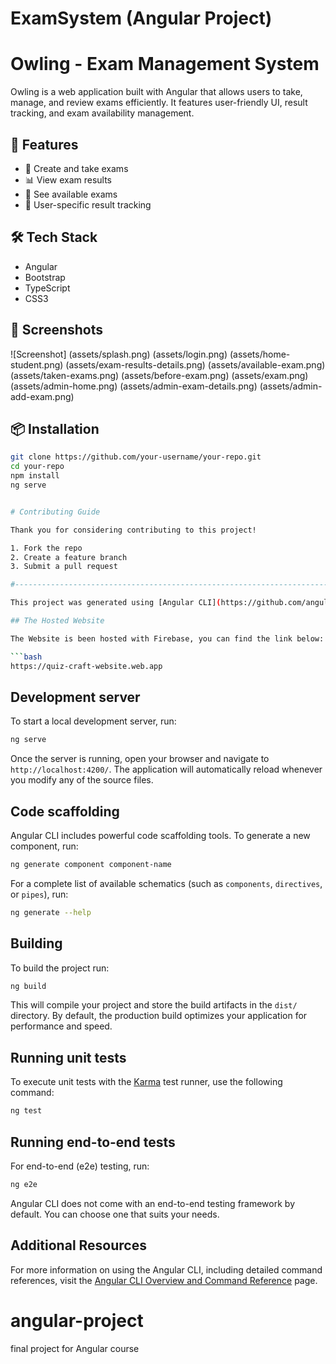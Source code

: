 # ExamSystem (Angular Project)
# Owling - Exam Management System

Owling is a web application built with Angular that allows users to take, manage, and review exams efficiently. It features user-friendly UI, result tracking, and exam availability management.

## 🚀 Features

- 📝 Create and take exams
- 📊 View exam results
- 📅 See available exams
- 👤 User-specific result tracking

## 🛠️ Tech Stack

- Angular
- Bootstrap
- TypeScript
- CSS3

## 📸 Screenshots

![Screenshot]
(assets/splash.png)
(assets/login.png)
(assets/home-student.png)
(assets/exam-results-details.png)
(assets/available-exam.png)
(assets/taken-exams.png)
(assets/before-exam.png)
(assets/exam.png)
(assets/admin-home.png)
(assets/admin-exam-details.png)
(assets/admin-add-exam.png)

## 📦 Installation

```bash
git clone https://github.com/your-username/your-repo.git
cd your-repo
npm install
ng serve


# Contributing Guide

Thank you for considering contributing to this project!

1. Fork the repo
2. Create a feature branch
3. Submit a pull request

#-----------------------------------------------------------------------------------------------------------------------------------

This project was generated using [Angular CLI](https://github.com/angular/angular-cli) version 19.2.11.

## The Hosted Website

The Website is been hosted with Firebase, you can find the link below:

```bash
https://quiz-craft-website.web.app
```


## Development server

To start a local development server, run:

```bash
ng serve
```

Once the server is running, open your browser and navigate to `http://localhost:4200/`. The application will automatically reload whenever you modify any of the source files.

## Code scaffolding

Angular CLI includes powerful code scaffolding tools. To generate a new component, run:

```bash
ng generate component component-name
```

For a complete list of available schematics (such as `components`, `directives`, or `pipes`), run:

```bash
ng generate --help
```

## Building

To build the project run:

```bash
ng build
```

This will compile your project and store the build artifacts in the `dist/` directory. By default, the production build optimizes your application for performance and speed.

## Running unit tests

To execute unit tests with the [Karma](https://karma-runner.github.io) test runner, use the following command:

```bash
ng test
```

## Running end-to-end tests

For end-to-end (e2e) testing, run:

```bash
ng e2e
```

Angular CLI does not come with an end-to-end testing framework by default. You can choose one that suits your needs.

## Additional Resources

For more information on using the Angular CLI, including detailed command references, visit the [Angular CLI Overview and Command Reference](https://angular.dev/tools/cli) page.

# angular-project
final project for Angular course
